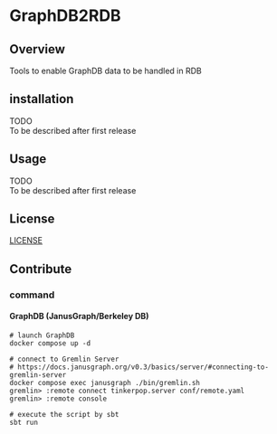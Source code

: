 # GraphDB2RDB

## Overview

Tools to enable GraphDB data to be handled in RDB

## installation

TODO  
To be described after first release

## Usage

TODO  
To be described after first release

## License

[LICENSE](LICENSE)

## Contribute

### command

#### GraphDB (JanusGraph/Berkeley DB)

```shell
# launch GraphDB
docker compose up -d

# connect to Gremlin Server
# https://docs.janusgraph.org/v0.3/basics/server/#connecting-to-gremlin-server
docker compose exec janusgraph ./bin/gremlin.sh
gremlin> :remote connect tinkerpop.server conf/remote.yaml
gremlin> :remote console
```

```shell
# execute the script by sbt
sbt run
```
